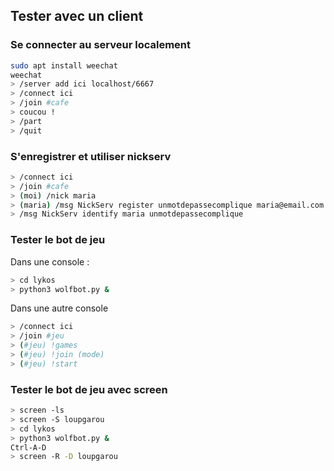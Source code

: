 
## Tester avec un client

### Se connecter au serveur localement

```bash
sudo apt install weechat
weechat
> /server add ici localhost/6667
> /connect ici
> /join #cafe
> coucou !
> /part
> /quit
```

### S'enregistrer et utiliser nickserv

```bash
> /connect ici
> /join #cafe
> (moi) /nick maria
> (maria) /msg NickServ register unmotdepassecomplique maria@email.com 
> /msg NickServ identify maria unmotdepassecomplique
```

### Tester le bot de jeu

Dans une console : 
```bash
> cd lykos
> python3 wolfbot.py &
```

Dans une autre console
```bash
> /connect ici
> /join #jeu
> (#jeu) !games
> (#jeu) !join (mode)
> (#jeu) !start 
```

### Tester le bot de jeu avec screen
```bash
> screen -ls
> screen -S loupgarou
> cd lykos
> python3 wolfbot.py &
Ctrl-A-D
> screen -R -D loupgarou
```



